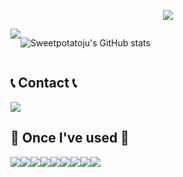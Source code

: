 <p align='center'>
    <img src="https://capsule-render.vercel.app/api?type=waving&color=auto&height=300&section=header&text=Sweetpotoatoju's%20Github&fontSize=60&animation=fadeIn&fontAlignY"/>
</p>

<div style="display:flex; flex-direction:row;>
  <a href="https://hits.seeyoufarm.com">
    <img src="https://hits.seeyoufarm.com/api/count/incr/badge.svg?url=https%3A%2F%2Fgithub.com%2Fsweetpotatoju&count_bg=%23FFC9D7&title_bg=%23555555&icon=gradle.svg&icon_color=%23FFA9C4&title=hits&edge_flat=false" />
  </a>
  
  ![Sweetpotatoju's GitHub stats](https://github-readme-stats.vercel.app/api?username=sweetpotatoju&show_icons=true&theme=transparent)
</div>

## 📞 Contact 📞
<div style="display:flex; flex-direction:row;">
    <a href="mailto:juju31465@gmail.com">
        <img src="https://img.shields.io/badge/Gmail-EA4335?style=for-the-badge&logo=Gmail&logoColor=white"> 
    </a>
</div>

## 🔨 Once I've used 🔨
<div style="display:flex; flex-direction:row;">
    <img src="https://img.shields.io/badge/python-3776AB?style=for-the-badge&logo=python&logoColor=white">
    <img src="https://img.shields.io/badge/Java-007396?style=for-the-badge&logo=Java&logoColor=white"> 
    <br>
    <img src="https://img.shields.io/badge/apache%20tomcat-F8DC75?style=for-the-badge&logo=apachetomcat&logoColor=black">
    <img src="https://img.shields.io/badge/mysql-4479A1?style=for-the-badge&logo=mysql&logoColor=white"> 
    <img src="https://img.shields.io/badge/firebase-FFCA28?style=for-the-badge&logo=firebase&logoColor=white">
    <img src="https://img.shields.io/badge/mariaDB-003545?style=for-the-badge&logo=mariaDB&logoColor=white"> 
    <br>
    <img src="https://img.shields.io/badge/Android%20Studio-3DDC84?style=flat-square&logo=android%20studio&logoColor=white">
    <img src="https://img.shields.io/badge/github-181717?style=for-the-badge&logo=github&logoColor=white">
    <img src="https://img.shields.io/badge/git-F05032?style=for-the-badge&logo=git&logoColor=white">
    <br>
</div><br>
